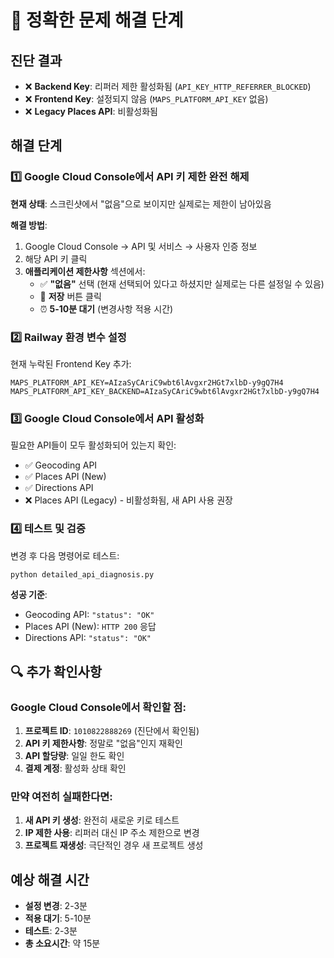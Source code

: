 # 🎯 정확한 문제 해결 단계

## 진단 결과
- ❌ **Backend Key**: 리퍼러 제한 활성화됨 (`API_KEY_HTTP_REFERRER_BLOCKED`)
- ❌ **Frontend Key**: 설정되지 않음 (`MAPS_PLATFORM_API_KEY` 없음)
- ❌ **Legacy Places API**: 비활성화됨

## 해결 단계

### 1️⃣ Google Cloud Console에서 API 키 제한 완전 해제

**현재 상태**: 스크린샷에서 "없음"으로 보이지만 실제로는 제한이 남아있음

**해결 방법**:
1. Google Cloud Console → API 및 서비스 → 사용자 인증 정보
2. 해당 API 키 클릭
3. **애플리케이션 제한사항** 섹션에서:
   - ✅ **"없음"** 선택 (현재 선택되어 있다고 하셨지만 실제로는 다른 설정일 수 있음)
   - 🔄 **저장** 버튼 클릭
   - ⏰ **5-10분 대기** (변경사항 적용 시간)

### 2️⃣ Railway 환경 변수 설정

현재 누락된 Frontend Key 추가:
```
MAPS_PLATFORM_API_KEY=AIzaSyCAriC9wbt6lAvgxr2HGt7xlbD-y9gQ7H4
MAPS_PLATFORM_API_KEY_BACKEND=AIzaSyCAriC9wbt6lAvgxr2HGt7xlbD-y9gQ7H4
```

### 3️⃣ Google Cloud Console에서 API 활성화

필요한 API들이 모두 활성화되어 있는지 확인:
- ✅ Geocoding API
- ✅ Places API (New) 
- ✅ Directions API
- ❌ Places API (Legacy) - 비활성화됨, 새 API 사용 권장

### 4️⃣ 테스트 및 검증

변경 후 다음 명령어로 테스트:
```bash
python detailed_api_diagnosis.py
```

**성공 기준**:
- Geocoding API: `"status": "OK"`
- Places API (New): `HTTP 200` 응답
- Directions API: `"status": "OK"`

## 🔍 추가 확인사항

### Google Cloud Console에서 확인할 점:
1. **프로젝트 ID**: `1010822888269` (진단에서 확인됨)
2. **API 키 제한사항**: 정말로 "없음"인지 재확인
3. **API 할당량**: 일일 한도 확인
4. **결제 계정**: 활성화 상태 확인

### 만약 여전히 실패한다면:
1. **새 API 키 생성**: 완전히 새로운 키로 테스트
2. **IP 제한 사용**: 리퍼러 대신 IP 주소 제한으로 변경
3. **프로젝트 재생성**: 극단적인 경우 새 프로젝트 생성

## 예상 해결 시간
- **설정 변경**: 2-3분
- **적용 대기**: 5-10분  
- **테스트**: 2-3분
- **총 소요시간**: 약 15분